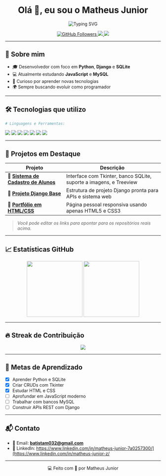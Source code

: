 
<h1 align="center">Olá 👋, eu sou o Matheus Junior</h1>
<p align="center">
  <img src="https://readme-typing-svg.demolab.com/?lines=Desenvolvedor+Python+e+Django;Estudando+JavaScript+e+MySQL;Apaixonado+por+Tecnologia&center=true&width=500&height=45" alt="Typing SVG" />
</p>

<p align="center">
  <a href="https://github.com/Matheusjuniorz">
    <img src="https://img.shields.io/github/followers/Matheusjuniorz?label=Seguidores&style=social" alt="GitHub Followers">
  </a>
  <a href="mailto:seuemailaqui@gmail.com">
    <img src="https://img.shields.io/badge/Email-batistam032@gmail.com-red?style=flat&logo=gmail&logoColor=white" />
  </a>
  <a href="https://www.linkedin.com/in/seu-link-aqui">
    <img src="https://img.shields.io/badge/LinkedIn-MatheusJunior-blue?style=flat&logo=linkedin" />
  </a>
</p>

---

## 🚀 Sobre mim

- 🎓 Desenvolvedor com foco em **Python**, **Django** e **SQLite**
- 💻 Atualmente estudando **JavaScript** e **MySQL**
- 🧠 Curioso por aprender novas tecnologias
- 🌍 Sempre buscando evoluir como programador

---

## 🛠️ Tecnologias que utilizo

```python
# Linguagens e Ferramentas:
```

<p align="left">
  <img src="https://img.shields.io/badge/Python-3776AB?style=for-the-badge&logo=python&logoColor=white"/>
  <img src="https://img.shields.io/badge/Django-092E20?style=for-the-badge&logo=django&logoColor=white"/>
  <img src="https://img.shields.io/badge/SQLite-003B57?style=for-the-badge&logo=sqlite&logoColor=white"/>
  <img src="https://img.shields.io/badge/MySQL-00758F?style=for-the-badge&logo=mysql&logoColor=white"/>
  <img src="https://img.shields.io/badge/HTML5-E34F26?style=for-the-badge&logo=html5&logoColor=white"/>
  <img src="https://img.shields.io/badge/CSS3-1572B6?style=for-the-badge&logo=css3&logoColor=white"/>
  <img src="https://img.shields.io/badge/JavaScript-F7DF1E?style=for-the-badge&logo=javascript&logoColor=black"/>
</p>

---

## 📌 Projetos em Destaque

| Projeto | Descrição |
|--------|-----------|
| 🔗 [**Sistema de Cadastro de Alunos**](https://github.com/Matheusjuniorz) | Interface com Tkinter, banco SQLite, suporte a imagens, e Treeview |
| 🔗 [**Projeto Django Base**](https://github.com/Matheusjuniorz) | Estrutura de projeto Django pronta para APIs e sistema web |
| 🔗 [**Portfólio em HTML/CSS**](https://github.com/Matheusjuniorz) | Página pessoal responsiva usando apenas HTML5 e CSS3 |

> *Você pode editar os links para apontar para os repositórios reais acima.*

---

## 📈 Estatísticas GitHub

<p align="center">
  <img height="180em" src="https://github-readme-stats.vercel.app/api?username=Matheusjuniorz&show_icons=true&theme=tokyonight&count_private=true"/>
  <img height="180em" src="https://github-readme-stats.vercel.app/api/top-langs/?username=Matheusjuniorz&layout=compact&theme=tokyonight"/>
</p>

---

## 🔥 Streak de Contribuição

<p align="center">
  <img src="https://github-readme-streak-stats.herokuapp.com/?user=Matheusjuniorz&theme=tokyonight&hide_border=true"/>
</p>

---

## 🧠 Metas de Aprendizado

- [x] Aprender Python e SQLite
- [x] Criar CRUDs com Tkinter
- [x] Estudar HTML e CSS
- [ ] Aprofundar em JavaScript moderno
- [ ] Trabalhar com bancos MySQL
- [ ] Construir APIs REST com Django

---

## 📬 Contato

- 📧 Email: **batistam032@gmail.com**
- 💼 LinkedIn: https://www.linkedin.com/in/matheus-junior-7a0257300/](https://www.linkedin.com/in/matheus-junior-z/

---

<p align="center">💻 Feito com 💙 por Matheus Junior</p>

